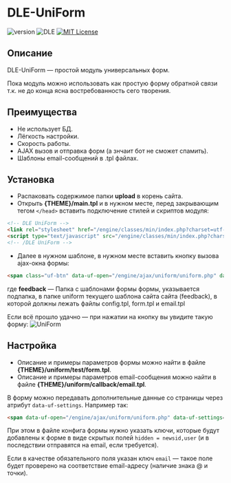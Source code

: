 # DLE-UniForm
![version](https://img.shields.io/badge/version-0.3-red.svg?style=flat-square "Version")
![DLE](https://img.shields.io/badge/DLE-10.X-green.svg?style=flat-square "DLE Version")
[![MIT License](https://img.shields.io/badge/license-MIT-blue.svg?style=flat-square)](https://github.com/pafnuty/DLE-UniForm/blob/master/LICENSE)

## Описание
DLE-UniForm — простой модуль универсальных форм.

Пока модуль можно использовать как простую форму обратной связи т.к. не до конца ясна востребованность сего творения.

## Преимущества
- Не использует БД.
- Лёгкость настройки.
- Скорость работы.
- AJAX вызов и отправка форм (а знчаит бот не сможет спамить).
- Шаблоны email-сообщений в .tpl файлах.

## Установка
- Распаковать содержимое папки **upload** в корень сайта.
- Открыть **{THEME}/main.tpl** и в нужном месте, перед закрывающим тегом `</head>` вставить подключение стилей и скриптов модуля:
```html
<!-- DLE UniForm -->
<link rel="stylesheet" href="/engine/classes/min/index.php?charset=utf-8&amp;f={THEME}/uniform/css/uniform.css&amp;01" />
<script type="text/javascript" src="/engine/classes/min/index.php?charset=utf-8&amp;f={THEME}/uniform/js/jquery.magnificpopup.min.js,{THEME}/uniform/js/jquery.ladda.min.js,{THEME}/uniform/js/jquery.form.min.js,{THEME}/uniform/js/uniform.js&amp;01"></script>
<!-- /DLE UniForm -->
```
- Далее в нужном шаблоне, в нужном месте вставить кнопку вызова ajax-окна формы:
```html
<span class="uf-btn" data-uf-open="/engine/ajax/uniform/uniform.php" data-uf-settings='{"formConfig": "feedback"}'>Обратная связь</span>
```
где **feedback** — Папка с шаблонами формы формы, указывается подпапка, в папке uniform текущего шаблона сайта сайта (feedback), в которой должны лежать файлы config.tpl, form.tpl и email.tpl

Если всё прошло удачно — при нажатии на кнопку вы увидите такую форму:
![UniForm](https://dl.dropboxusercontent.com/u/8142395/uniform.png "UniForm")

## Настройка
- Описание и примеры параметров формы можно найти в файле **{THEME}/uniform/test/form.tpl**.
- Описание и примеры параметров email-сообщения можно найти в файле **{THEME}/uniform/callback/email.tpl**.

В форму можно передавать дополнительные данные со страницы через атрибут `data-uf-settings`. Например так:
```html
<span data-uf-open="/engine/ajax/uniform/uniform.php" data-uf-settings='{"formConfig": "feedback", "fields":{"newsid": "56", "user": "ПафНутиЙ"}}'>Обратная связь</span>
```
При этом в файле конфига формы нужно указать ключи, которые будут добавлены к форме в виде скрытых полей `hidden = newsid,user` (и в последствии отправятся на email, если требуется).

Если в качестве обязательного поля указан ключ `email` — такое поле будет проверено на соответствие email-адресу (наличие знака @ и точки).


